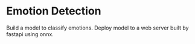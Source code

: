 # Emotion Detection 
Build a model to classify emotions.
Deploy model to a web server built by fastapi using onnx.
